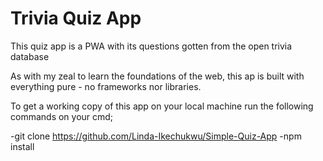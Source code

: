 # Trivia Quiz App

This quiz app is a PWA with its questions gotten from the open trivia database

As with my zeal to learn the foundations of the web, this ap is built with everything pure - no frameworks nor libraries.

To get a working copy of this app on your local machine run the following commands on your cmd;

-git clone https://github.com/Linda-Ikechukwu/Simple-Quiz-App
-npm install 


